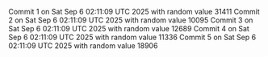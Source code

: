Commit 1 on Sat Sep  6 02:11:09 UTC 2025 with random value 31411
Commit 2 on Sat Sep  6 02:11:09 UTC 2025 with random value 10095
Commit 3 on Sat Sep  6 02:11:09 UTC 2025 with random value 12689
Commit 4 on Sat Sep  6 02:11:09 UTC 2025 with random value 11336
Commit 5 on Sat Sep  6 02:11:09 UTC 2025 with random value 18906
